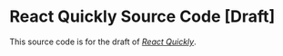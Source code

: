 # React Quickly Source Code [Draft]

This source code is for the draft of [*React Quickly*](https://www.manning.com/books/react-quickly?a_aid=a&a_bid=5064a2d3).


